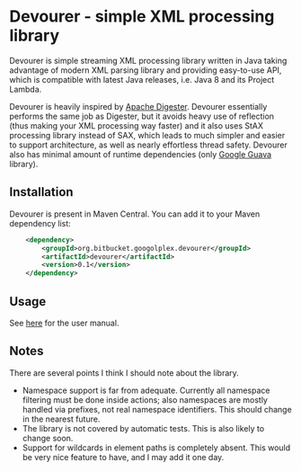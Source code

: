 Devourer - simple XML processing library
========================================

Devourer is simple streaming XML processing library written in Java taking advantage of modern XML
parsing library and providing easy-to-use API, which is compatible with latest Java releases,
i.e. Java 8 and its Project Lambda.

Devourer is heavily inspired by [Apache Digester](http://commons.apache.org/digester/). Devourer
essentially performs the same job as Digester, but it avoids heavy use of reflection (thus making
your XML processing way faster) and it also uses StAX processing library instead of SAX, which leads
to much simpler and easier to support architecture, as well as nearly effortless thread
safety. Devourer also has minimal amount of runtime dependencies (only
[Google Guava](https://code.google.com/p/guava-libraries/) library).

Installation
------------

Devourer is present in Maven Central. You can add it to your Maven dependency list:

```xml
    <dependency>
        <groupId>org.bitbucket.googolplex.devourer</groupId>
        <artifactId>devourer</artifactId>
        <version>0.1</version>
    </dependency>
```

Usage
-----

See [here](http://dpx-infinity.github.com/devourer/overview.html) for the user manual.

Notes
-----

There are several points I think I should note about the library.

* Namespace support is far from adequate. Currently all namespace filtering must be done inside
  actions; also namespaces are mostly handled via prefixes, not real namespace identifiers. This
  should change in the nearest future.
* The library is not covered by automatic tests. This is also likely to change soon.
* Support for wildcards in element paths is completely absent. This would be very nice feature to
  have, and I may add it one day.

